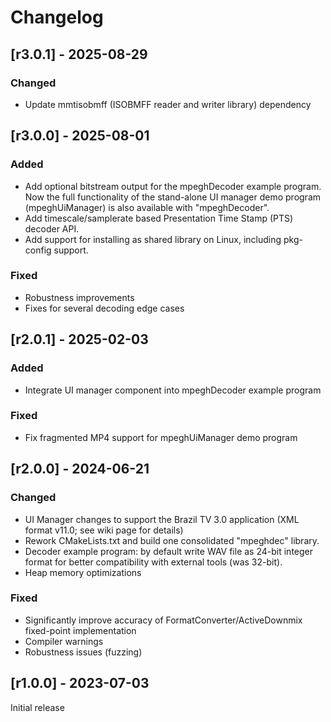 # Changelog

## [r3.0.1] - 2025-08-29

### Changed

- Update mmtisobmff (ISOBMFF reader and writer library) dependency

## [r3.0.0] - 2025-08-01

### Added

- Add optional bitstream output for the mpeghDecoder example program. Now the full functionality of the
  stand-alone UI manager demo program (mpeghUiManager) is also available with "mpeghDecoder".
- Add timescale/samplerate based Presentation Time Stamp (PTS) decoder API.
- Add support for installing as shared library on Linux, including pkg-config support.

### Fixed

- Robustness improvements
- Fixes for several decoding edge cases

## [r2.0.1] - 2025-02-03

### Added

- Integrate UI manager component into mpeghDecoder example program

### Fixed

- Fix fragmented MP4 support for mpeghUiManager demo program

## [r2.0.0] - 2024-06-21

### Changed

- UI Manager changes to support the Brazil TV 3.0 application (XML format v11.0; see wiki page for details)
- Rework CMakeLists.txt and build one consolidated "mpeghdec" library.
- Decoder example program: by default write WAV file as 24-bit integer format for better compatibility with external tools (was 32-bit).
- Heap memory optimizations

### Fixed

- Significantly improve accuracy of FormatConverter/ActiveDownmix fixed-point implementation
- Compiler warnings
- Robustness issues (fuzzing)

## [r1.0.0] - 2023-07-03

Initial release
